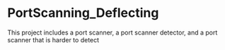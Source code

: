 # PortScanning_Deflecting
This project includes a port scanner, a port scanner detector, and a port scanner that is harder to detect
